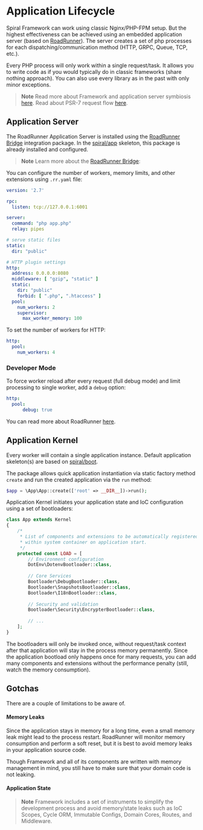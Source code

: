 # Application Lifecycle

Spiral Framework can work using classic Nginx/PHP-FPM setup. But the highest effectiveness can be achieved using an
embedded application server (based on [RoadRunner](https://roadrunner.dev/)). The server creates a set of php processes
for each dispatching/communication method (HTTP, GRPC, Queue, TCP, etc.).

Every PHP process will only work within a single request/task. It allows you to write code as if you would typically do
in classic frameworks (share nothing approach). You can also use every library as in the past with only minor
exceptions.

> **Note**
> Read more about Framework and application server symbiosis [here](/framework/design.md). Read about PSR-7 request 
> flow [here](/http/lifecycle.md).

## Application Server

The RoadRunner Application Server is installed using the [RoadRunner Bridge](https://github.com/spiral/roadrunner-bridge) 
integration package. In the [spiral/app](https://github.com/spiral/app) skeleton, this package is already installed and
configured.

> **Note**
> Learn more about the [RoadRunner Bridge](https://spiral.dev/docs/packages-roadrunner-bridge):

You can configure the number of workers, memory limits, and other extensions using `.rr.yaml` file:

```yaml
version: '2.7'

rpc:
  listen: tcp://127.0.0.1:6001

server:
  command: "php app.php"
  relay: pipes

# serve static files
static:
  dir: "public"

# HTTP plugin settings
http:
  address: 0.0.0.0:8080
  middleware: [ "gzip", "static" ]
  static:
    dir: "public"
    forbid: [ ".php", ".htaccess" ]
  pool:
    num_workers: 2
    supervisor:
      max_worker_memory: 100
```

To set the number of workers for HTTP:

```yaml
http:
  pool:
    num_workers: 4
```

### Developer Mode
To force worker reload after every request (full debug mode) and limit processing to single worker, add a `debug` option:

```yaml
http:
  pool:
      debug: true
```

You can read more about RoadRunner [here](https://roadrunner.dev/docs).

## Application Kernel

Every worker will contain a single application instance. Default application skeleton(s) are based
on [spiral/boot](https://github.com/spiral/boot).

The package allows quick application instantiation via static factory method `create` and run the created application via the `run` method:

```php
$app = \App\App::create(['root' => __DIR__])->run();
```

Application Kernel initiates your application state and IoC configuration using a set of bootloaders:

```php
class App extends Kernel
{
    /*
     * List of components and extensions to be automatically registered
     * within system container on application start.
     */
    protected const LOAD = [
        // Environment configuration
        DotEnv\DotenvBootloader::class,
        
        // Core Services
        Bootloader\DebugBootloader::class,
        Bootloader\SnapshotsBootloader::class,
        Bootloader\I18nBootloader::class,
        
        // Security and validation
        Bootloader\Security\EncrypterBootloader::class,
        
        // ...
    ];
}
```

The bootloaders will only be invoked once, without request/task context after that application will stay in the process
memory permanently. Since the application bootload only happens once for many requests, you can add many components and
extensions without the performance penalty (still, watch the memory consumption).

## Gotchas

There are a couple of limitations to be aware of.

#### Memory Leaks

Since the application stays in memory for a long time, even a small memory leak might lead to the process restart.
RoadRunner will monitor memory consumption and perform a soft reset, but it is best to avoid memory leaks in your 
application source code.

Though Framework and all of its components are written with memory management in mind, you still have to make sure that
your domain code is not leaking.

#### Application State

> **Note**
> Framework includes a set of instruments to simplify the development process and avoid memory/state leaks such as 
> IoC Scopes, Cycle ORM, Immutable Configs, Domain Cores, Routes, and Middleware.

